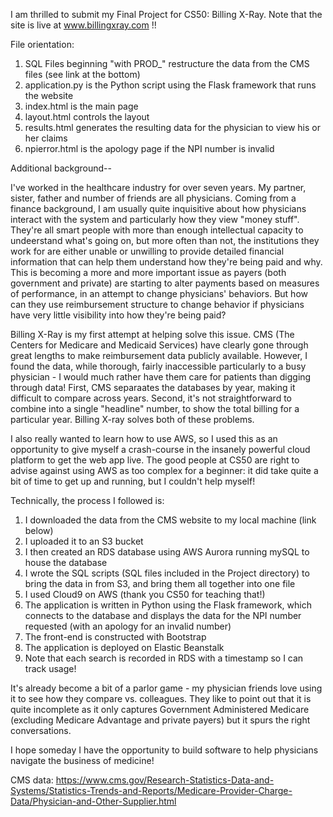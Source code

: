 I am thrilled to submit my Final Project for CS50: Billing X-Ray.
Note that the site is live at www.billingxray.com !!

File orientation:
1. SQL Files beginning "with PROD_" restructure the data from the CMS files (see link at the bottom)
2. application.py is the Python script using the Flask framework that runs the website
3. index.html is the main page
4. layout.html controls the layout
5. results.html generates the resulting data for the physician to view his or her claims
6. npierror.html is the apology page if the NPI number is invalid

Additional background--

I've worked in the healthcare industry for over seven years. My partner, sister, father and number of friends are all physicians. Coming from a finance background, I am usually quite inquisitive about how physicians interact with the system and particularly how they view "money stuff". They're all smart people with more than enough intellectual capacity to undeerstand what's going on, but more often than not, the institutions they work for are either unable or unwilling to provide detailed financial information that can help them understand how they're being paid and why. This is becoming a more and more important issue as payers (both government and private) are starting to alter payments based on measures of performance, in an attempt to change physicians' behaviors. But how can they use reimbursement structure to change behavior if physicians have very little visibility into how they're being paid?

Billing X-Ray is my first attempt at helping solve this issue. CMS (The Centers for Medicare and Medicaid Services) have clearly gone through great lengths to make reimbursement data publicly available. However, I found the data, while thorough, fairly inaccessible particularly to a busy physician - I would much rather have them care for patients than digging through data! First, CMS separaates the databases by year, making it difficult to compare across years. Second, it's not straightforward to combine into a single "headline" number, to show the total billing for a particular year. Billing X-ray solves both of these problems.

I also really wanted to learn how to use AWS, so I used this as an opportunity to give myself a crash-course in the insanely powerful cloud platform to get the web app live. The good people at CS50 are right to advise against using AWS as too complex for a beginner: it did take quite a bit of time to get up and running, but I couldn't help myself!

Technically, the process I followed is:
1. I downloaded the data from the CMS website to my local machine (link below)
2. I uploaded it to an S3 bucket
3. I then created an RDS database using AWS Aurora running mySQL to house the database
4. I wrote the SQL scripts (SQL files included in the Project directory) to bring the data in from S3, and bring them all together into one file
5. I used Cloud9 on AWS (thank you CS50 for teaching that!)
6. The application is written in Python using the Flask framework, which connects to the database and displays the data for the NPI number requested (with an apology for an invalid number)
7. The front-end is constructed with Bootstrap
8. The application is deployed on Elastic Beanstalk
9. Note that each search is recorded in RDS with a timestamp so I can track usage!

It's already become a bit of a parlor game - my physician friends love using it to see how they compare vs. colleagues. They like to point out that it is quite incomplete as it only captures Government Administered Medicare (excluding Medicare Advantage and private payers) but it spurs the right conversations.

I hope someday I have the opportunity to build software to help physicians navigate the business of medicine!



CMS data: https://www.cms.gov/Research-Statistics-Data-and-Systems/Statistics-Trends-and-Reports/Medicare-Provider-Charge-Data/Physician-and-Other-Supplier.html
